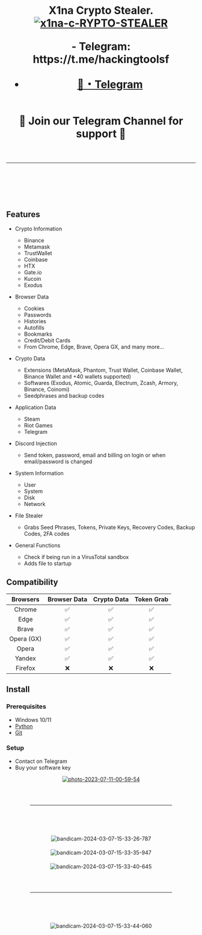 <h1 align="center">
X1na Crypto Stealer.
  <div align="center">
  <div>
   <a href="https://ibb.co/HXc2pzS"><img src="https://i.ibb.co/QXWcjNg/x1na-c-RYPTO-STEALER.png" alt="x1na-c-RYPTO-STEALER" border="0"></a>
  </div>
  </div> 


 
<p align="center">
 - Telegram: https://t.me/hackingtoolsf
  
 - [🌌・Telegram](https://t.me/x1naa2)
  <br>
  🔱 Join our Telegram Channel for support 🔱
<hr style="border-radius: 2%; margin-top: 60px; margin-bottom: 60px;" noshade="" size="20" width="100%">
</p>
<br>
    
## Features

-   Crypto Information
    -   Binance  
    -   Metamask
    -   TrustWallet
    -   Coinbase
    -   HTX
    -   Gate.io
    -   Kucoin
    -   Exodus
      
-   Browser Data
    -   Cookies
    -   Passwords
    -   Histories
    -   Autofills
    -   Bookmarks
    -   Credit/Debit Cards
    -   From Chrome, Edge, Brave, Opera GX, and many more...
      
-   Crypto Data
    -   Extensions (MetaMask, Phantom, Trust Wallet, Coinbase Wallet, Binance Wallet and +40 wallets supported)
    -   Softwares (Exodus, Atomic, Guarda, Electrum, Zcash, Armory, Binance, Coinomi)
    -   Seedphrases and backup codes
      
-   Application Data
    -   Steam
    -   Riot Games
    -   Telegram
      
-   Discord Injection
    - Send token, password, email and billing on login or when email/password is changed
      
-   System Information
    -   User
    -   System
    -   Disk
    -   Network
      
-   File Stealer
    -   Grabs Seed Phrases, Tokens, Private Keys, Recovery Codes, Backup Codes, 2FA codes
      
-   General Functions
    -   Check if being run in a VirusTotal sandbox
    -   Adds file to startup

## Compatibility

| Browsers           | Browser Data | Crypto Data | Token Grab |
| :-----------:      | :-----------: | :-----------: | :-----------: |
| Chrome             | ✅ | ✅ | ✅ |
| Edge               | ✅ | ✅ | ✅ |
| Brave              | ✅ | ✅ | ✅ |
| Opera (GX)         | ✅ | ✅ | ✅ |
| Opera              | ✅ | ✅ | ✅ |
| Yandex             | ✅ | ✅ | ✅ |
| Firefox            | ❌ | ❌ | ❌ |

## Install

### Prerequisites

-   Windows 10/11
-   [Python](https://www.python.org/ftp/python/3.11.6/python-3.11.6-amd64.exe)
-   [Git](https://git-scm.com/download/win)

### Setup
- Contact on Telegram
- Buy your software key


<div align="center">
  <a href="https://ibb.co/nbVZQcM"><img src="https://i.ibb.co/MsjWPVk/photo-2023-07-11-00-59-54.jpg" alt="photo-2023-07-11-00-59-54" border="0"></a>
    <hr style="border-radius: 2%; margin-top: 60px; margin-bottom: 60px;" noshade="" size="20" width="75%">    
    <img style="border-radius: 15px; display: block; margin-left: auto; margin-right: auto; margin-bottom:20px;" width="70%" <a href="https://ibb.co/Sf0ydc2"><img src="https://i.ibb.co/g4w9PdG/bandicam-2024-03-07-15-33-26-787.jpg" alt="bandicam-2024-03-07-15-33-26-787" border="0"></a></img>
    <img style="border-radius: 15px; display: block; margin-left: auto; margin-right: auto; margin-bottom:20px;" width="70%" <a href="https://ibb.co/ZdtWJcQ"><img src="https://i.ibb.co/1Zh8nRC/bandicam-2024-03-07-15-33-35-947.jpg" alt="bandicam-2024-03-07-15-33-35-947" border="0"></a></img>
  <img style="border-radius: 15px; display: block; margin-left: auto; margin-right: auto; margin-bottom:20px;" width="70%" <a href="https://ibb.co/S5mZwMx"><img src="https://i.ibb.co/hLdTF4M/bandicam-2024-03-07-15-33-40-645.jpg" alt="bandicam-2024-03-07-15-33-40-645" border="0"></a></img>
    <hr style="border-radius: 2%; margin-top: 60px; margin-bottom: 60px;" noshade="" size="20" width="75%"> 
    <img style="border-radius: 15px; display: block; margin-left: auto; margin-right: auto; margin-bottom:20px;" width="70%" <a href="https://ibb.co/g6m9z6t"><img src="https://i.ibb.co/HXB4nXG/bandicam-2024-03-07-15-33-44-060.jpg" alt="bandicam-2024-03-07-15-33-44-060" border="0"></a></img>
  
</div>
